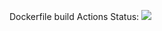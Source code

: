 Dockerfile build Actions Status: <img src='https://img.shields.io/github/workflow/status/i13302/KIS2020_/build_and_push/main'>

